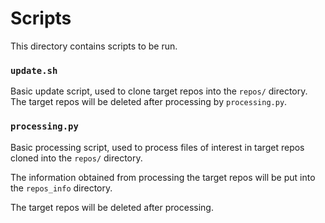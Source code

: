 # Scripts 

This directory contains scripts to be run. 

### `update.sh`

Basic update script, used to clone target repos into the `repos/` directory. The target repos will be deleted after processing by `processing.py`. 

### `processing.py`

Basic processing script, used to process files of interest in target repos cloned into the `repos/` directory.

The information obtained from processing the target repos will be put into the `repos_info` directory. 

The target repos will be deleted after processing.  